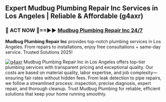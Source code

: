 ## Expert Mudbug Plumbing Repair Inc Services in Los Angeles | Reliable & Affordable (g4axr)  

<h3>🚿 ACT NOW 🌟==►► <a href="https://tinyurl.com/2ne6vx2x" rel="nofollow">Mudbug Plumbing Repair Inc 24/7</a></h3>

**Mudbug Plumbing Repair Inc** provides top-notch plumbing services in Los Angeles. From repairs to installations, enjoy free consultations + same-day service. Trusted Solutions 2025!

[![g4axr](https://i.imgur.com/4PFF4AK.jpeg)](https://tinyurl.com/2ne6vx2x)
Mudbug Plumbing Repair Inc in Los Angeles offers top-tier plumbing services with transparent pricing and exceptional quality. Our costs are based on material quality, labor expertise, and job complexity—ensuring fair rates without hidden fees. From leak detection to pipe repairs, we follow a streamlined process: inspection, precise diagnosis, expert repair, and thorough cleanup. Trust Mudbug Plumbing for reliable, efficient solutions that keep your home running smoothly.